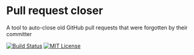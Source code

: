 # Pull request closer

A tool to auto-close old GitHub pull requests that were forgotten by their committer

[![Build Status](https://circleci.com/gh/Jimdo/pull-request-closer/tree/master.svg?style=shield)](https://circleci.com/gh/Jimdo/pull-request-closer)
[![MIT License](https://img.shields.io/badge/license-MIT-blue.svg "MIT License")](https://github.com/twbs/no-carrier/blob/master/LICENSE.txt)

